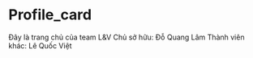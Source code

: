 # Profile_card
Đây là trang chủ của team L&V
Chủ sở hữu: Đỗ Quang Lâm
Thành viên khác: Lê Quốc Việt
